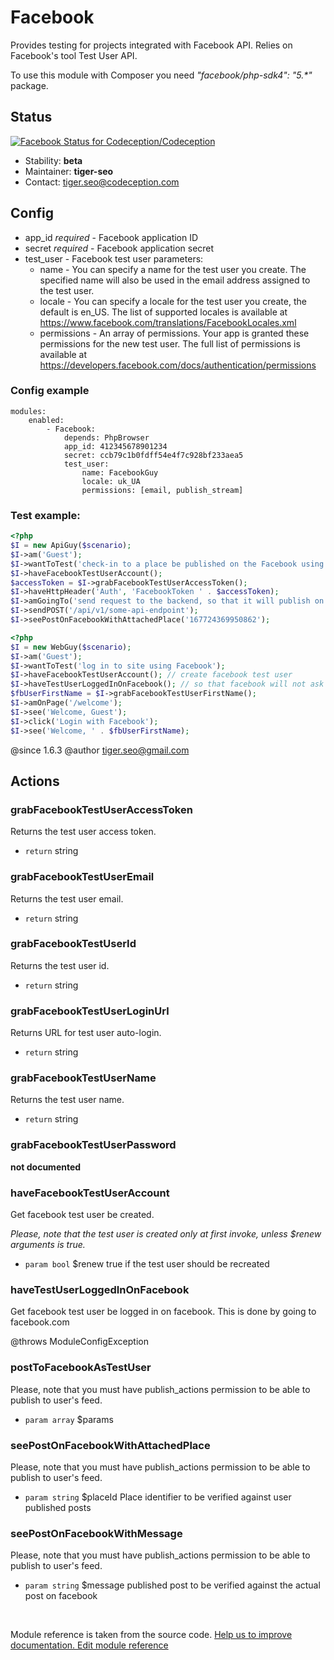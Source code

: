 # Facebook


Provides testing for projects integrated with Facebook API.
Relies on Facebook's tool Test User API.

<div class="alert alert-info">
To use this module with Composer you need <em>"facebook/php-sdk4": "5.*"</em> package.
</div>

## Status

[ ![Facebook Status for Codeception/Codeception](https://codeship.com/projects/e4bc90d0-1ed5-0134-566c-1ed679ae6c9d/status?branch=2.2)](https://codeship.com/projects/160201)

* Stability: **beta**
* Maintainer: **tiger-seo**
* Contact: tiger.seo@codeception.com

## Config

* app_id *required* - Facebook application ID
* secret *required* - Facebook application secret
* test_user - Facebook test user parameters:
    * name - You can specify a name for the test user you create. The specified name will also be used in the email address assigned to the test user.
    * locale - You can specify a locale for the test user you create, the default is en_US. The list of supported locales is available at https://www.facebook.com/translations/FacebookLocales.xml
    * permissions - An array of permissions. Your app is granted these permissions for the new test user. The full list of permissions is available at https://developers.facebook.com/docs/authentication/permissions

### Config example

    modules:
        enabled:
            - Facebook:
                depends: PhpBrowser
                app_id: 412345678901234
                secret: ccb79c1b0fdff54e4f7c928bf233aea5
                test_user:
                    name: FacebookGuy
                    locale: uk_UA
                    permissions: [email, publish_stream]

###  Test example:

``` php
<?php
$I = new ApiGuy($scenario);
$I->am('Guest');
$I->wantToTest('check-in to a place be published on the Facebook using API');
$I->haveFacebookTestUserAccount();
$accessToken = $I->grabFacebookTestUserAccessToken();
$I->haveHttpHeader('Auth', 'FacebookToken ' . $accessToken);
$I->amGoingTo('send request to the backend, so that it will publish on user\'s wall on Facebook');
$I->sendPOST('/api/v1/some-api-endpoint');
$I->seePostOnFacebookWithAttachedPlace('167724369950862');

```

``` php
<?php
$I = new WebGuy($scenario);
$I->am('Guest');
$I->wantToTest('log in to site using Facebook');
$I->haveFacebookTestUserAccount(); // create facebook test user
$I->haveTestUserLoggedInOnFacebook(); // so that facebook will not ask us for login and password
$fbUserFirstName = $I->grabFacebookTestUserFirstName();
$I->amOnPage('/welcome');
$I->see('Welcome, Guest');
$I->click('Login with Facebook');
$I->see('Welcome, ' . $fbUserFirstName);

```

@since 1.6.3
@author tiger.seo@gmail.com

## Actions

### grabFacebookTestUserAccessToken
 
Returns the test user access token.

 * `return` string


### grabFacebookTestUserEmail
 
Returns the test user email.

 * `return` string


### grabFacebookTestUserId
 
Returns the test user id.

 * `return` string


### grabFacebookTestUserLoginUrl
 
Returns URL for test user auto-login.

 * `return` string


### grabFacebookTestUserName
 
Returns the test user name.

 * `return` string


### grabFacebookTestUserPassword
__not documented__


### haveFacebookTestUserAccount
 
Get facebook test user be created.

*Please, note that the test user is created only at first invoke, unless $renew arguments is true.*

 * `param bool` $renew true if the test user should be recreated


### haveTestUserLoggedInOnFacebook
 
Get facebook test user be logged in on facebook.
This is done by going to facebook.com

@throws ModuleConfigException


### postToFacebookAsTestUser
 
Please, note that you must have publish_actions permission to be able to publish to user's feed.

 * `param array` $params


### seePostOnFacebookWithAttachedPlace

Please, note that you must have publish_actions permission to be able to publish to user's feed.

 * `param string` $placeId Place identifier to be verified against user published posts


### seePostOnFacebookWithMessage

Please, note that you must have publish_actions permission to be able to publish to user's feed.

 * `param string` $message published post to be verified against the actual post on facebook

<p>&nbsp;</p><div class="alert alert-warning">Module reference is taken from the source code. <a href="https://github.com/Codeception/Codeception/tree/2.3/src/Codeception/Module/Facebook.php">Help us to improve documentation. Edit module reference</a></div>
